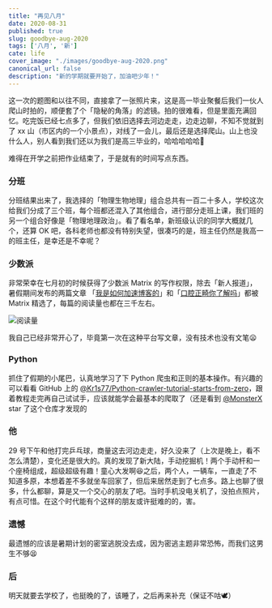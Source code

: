 ```yaml
---
title: "再见八月"
date: 2020-08-31
published: true
slug: goodbye-aug-2020
tags: ['八月', '新']
cate: life
cover_image: "./images/goodbye-aug-2020.png"
canonical_url: false
description: "新的学期就要开始了，加油吧少年！"
---
```


这一次的题图和以往不同，直接拿了一张照片来，这是高一毕业聚餐后我们一伙人爬山时拍的，顺便套了个「隐秘的角落」的滤镜。拍的很难看，但是里面充满回忆。吃完饭已经七点多了，但我们依旧选择去河边走走，边走边聊，不知不觉就到了 xx 山（市区内的一个小景点），对线了一会儿，最后还是选择爬山。山上也没什么人，别人看到我们还以为我们是高三毕业的，哈哈哈哈哈🤪

难得在开学之前把作业结束了，于是就有的时间写点东西。

### 分班

分班结果出来了，我选择的「物理生物地理」组合总共有一百二十多人，学校这次给我们分成了三个班，每个班都还混入了其他组合，进行部分走班上课，我们班的另一个组合好像是「物理地理政治」。看了看名单，新班级认识的同学大概就几个，还算 OK 吧，各科老师也都没有特别失望，很凑巧的是，班主任仍然是我高一的班主任，是幸还是不幸呢？

### 少数派

非常荣幸在七月初的时候获得了少数派 Matrix 的写作权限，除去「新人报道」，暑假期间发布的两篇文章 「[我是如何加速博客的](https://sspai.com/post/61820)」和「[口腔正畸你了解吗](https://sspai.com/post/62356)」都被 Matrix 精选了，每篇的阅读量也都在三千左右。

![阅读量](https://rmt.dogedoge.com/fetch/royce/storage/goodbye-aug-2020/sspai.png?fmt=webp&w=1280)

我自己已经非常开心了，毕竟第一次在这种平台写文章，没有技术也没有文笔😦

### Python

抓住了假期的小尾巴，认真地学习了下 Python 爬虫和正则的基本操作。有兴趣的可以看看 GitHub 上的 [@Kr1s77/Python-crawler-tutorial-starts-from-zero](https://github.com/Kr1s77/Python-crawler-tutorial-starts-from-zero)，跟着教程走完再自己试试手，应该就能学会最基本的爬取了（还是看到 [@MonsterX](https://monsterx.cn/) star 了这个仓库才发现的

### 他

29 号下午和他打完乒乓球，商量这去河边走走，好久没来了（上次是晚上，看不怎么清楚），变化还是很大的。真的发现了新大陆，手动挖掘机！两个手动杆和一个座椅组成，超级超级有趣！童心大发啊😆之后，两个人，一辆车，一直走了不知道多原，本想着差不多就坐车回家了，但后来居然走到了七点多。路上也聊了很多，什么都聊，算是又一个交心的朋友了吧。当时手机没电关机了，没拍点照片，有点可惜。在这个时代能有个这样的朋友或许挺难的的，害。

### 遗憾

最遗憾的应该是暑期计划的密室逃脱没去成，因为密逃主题非常恐怖，而我们这男生不够😫

### 后

明天就要去学校了，也挺晚的了，该睡了，之后再来补充（保证不咕🕊）
